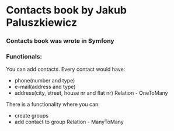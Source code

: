 # Contacts book by Jakub Paluszkiewicz

### Contacts book was wrote in Symfony

### Functionals:

You can add contacts. Every contact would have:
  - phone(number and type)
  - e-mail(address and type)
  - address(city, street, house nr and flat nr)
Relation - OneToMany

There is a functionality where you can:
  - create groups
  - add contact to group
Relation - ManyToMany
